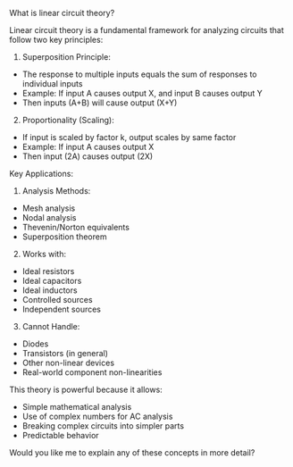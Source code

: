 What is linear circuit theory?

Linear circuit theory is a fundamental framework for analyzing circuits that follow two key principles:

1. Superposition Principle:
- The response to multiple inputs equals the sum of responses to individual inputs
- Example: If input A causes output X, and input B causes output Y
- Then inputs (A+B) will cause output (X+Y)

2. Proportionality (Scaling):
- If input is scaled by factor k, output scales by same factor
- Example: If input A causes output X
- Then input (2A) causes output (2X)

Key Applications:
1. Analysis Methods:
- Mesh analysis
- Nodal analysis
- Thevenin/Norton equivalents
- Superposition theorem

2. Works with:
- Ideal resistors
- Ideal capacitors
- Ideal inductors
- Controlled sources
- Independent sources

3. Cannot Handle:
- Diodes
- Transistors (in general)
- Other non-linear devices
- Real-world component non-linearities

This theory is powerful because it allows:
- Simple mathematical analysis
- Use of complex numbers for AC analysis
- Breaking complex circuits into simpler parts
- Predictable behavior

Would you like me to explain any of these concepts in more detail?
